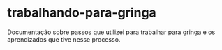# trabalhando-para-gringa
Documentação sobre passos que utilizei para trabalhar para gringa e os aprendizados que tive nesse processo.
